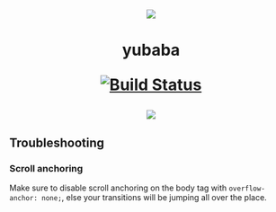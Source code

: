 <p align="center">
  <br />
  <img src="https://github.com/madou/yubaba/blob/master/icon.png?raw=true" style="margin:0 auto" />
</p>

<h1 align="center">
  yubaba

  <a href="https://travis-ci.org/madou/yubaba"><img alt="Build Status" src="https://travis-ci.org/madou/yubaba.svg?branch=master"></a>
</h1>

<p align="center">
  <img src="https://github.com/madou/yubaba/blob/master/example.gif?raw=true&yes" style="margin:0 auto" />
</p>

## Troubleshooting

### Scroll anchoring

Make sure to disable scroll anchoring on the body tag with `overflow-anchor: none;`, else your transitions will be jumping all over the place.
